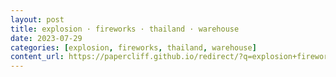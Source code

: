 ```yaml
---
layout: post
title: explosion · fireworks · thailand · warehouse
date: 2023-07-29
categories: [explosion, fireworks, thailand, warehouse]
content_url: https://papercliff.github.io/redirect/?q=explosion+fireworks+thailand+warehouse&tbs=cdr:1,cd_min:7/28/2023,cd_max:7/30/2023
---
```

